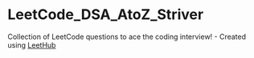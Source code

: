 # LeetCode_DSA_AtoZ_Striver
Collection of LeetCode questions to ace the coding interview! - Created using [LeetHub](https://github.com/QasimWani/LeetHub)
